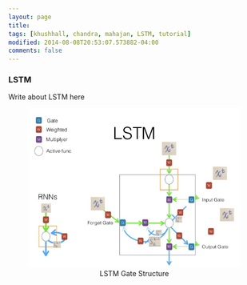 ```yaml
---
layout: page
title:
tags: [khushhall, chandra, mahajan, LSTM, tutorial]
modified: 2014-08-08T20:53:07.573882-04:00
comments: false
---
```


### LSTM

Write about LSTM here

<figure align="center">
    <a href="/images/lstm.jpg"><img src="/images/lstm.jpg"></a>
    <figcaption>LSTM Gate Structure</figcaption>
</figure><br/>




